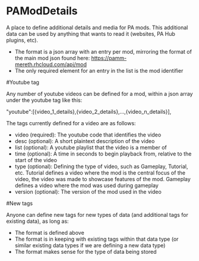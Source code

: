 PAModDetails
============

A place to define additional details and media for PA mods. This additional data can be used by anything that wants to read it (websites, PA Hub plugins, etc).

* The format is a json array with an entry per mod, mirroring the format of the main mod json found here: https://pamm-mereth.rhcloud.com/api/mod
* The only required element for an entry in the list is the mod identifier

#Youtube tag

Any number of youtube videos can be defined for a mod, within a json array under the youtube tag like this:

"youtube":[{video_1_details},{video_2_details},...,{video_n_details}],

The tags currently defined for a video are as follows:

* video (required): The youtube code that identifies the video
* desc (optional): A short plaintext description of the video
* list (optional): A youtube playlist that the video is a member of
* time (optional): A time in seconds to begin playback from, relative to the start of the video
* type (optional): Defining the type of video, such as Gameplay, Tutorial, etc. Tutorial defines a video where the mod is the central focus of the video, the video was made to showcase features of the mod. Gameplay defines a video where the mod was used during gameplay
* version (optional): The version of the mod used in the video

#New tags

Anyone can define new tags for new types of data (and additional tags for existing data), as long as:
* The format is defined above
* The format is in keeping with existing tags within that data type (or similar existing data types if we are defining a new data type)
* The format makes sense for the type of data being stored
